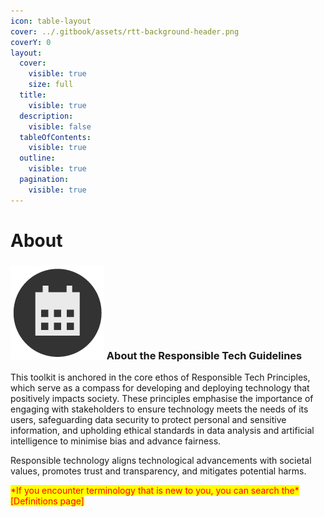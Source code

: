```yaml
---
icon: table-layout
cover: ../.gitbook/assets/rtt-background-header.png
coverY: 0
layout:
  cover:
    visible: true
    size: full
  title:
    visible: true
  description:
    visible: false
  tableOfContents:
    visible: true
  outline:
    visible: true
  pagination:
    visible: true
---
```


# About

### <img src="../.gitbook/assets/icon-w-calendar.png" alt="https://www.notion.so/icons/forward_lightgray.svg" data-size="line"> About the Responsible Tech Guidelines

This toolkit is anchored in the core ethos of Responsible Tech Principles, which serve as a compass for developing and deploying technology that positively impacts society. These principles emphasise the importance of engaging with stakeholders to ensure technology meets the needs of its users, safeguarding data security to protect personal and sensitive information, and upholding ethical standards in data analysis and artificial intelligence to minimise bias and advance fairness.

Responsible technology aligns technological advancements with societal values, promotes trust and transparency, and mitigates potential harms.

&#x20;<mark style="color:red;">\*If you encounter terminology that is new to you, you can search the\* \[Definitions page]</mark>

